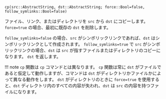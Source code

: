 ```
cp(src::AbstractString, dst::AbstractString; force::Bool=false, follow_symlinks::Bool=false)
```

ファイル、リンク、またはディレクトリを `src` から `dst` にコピーします。 `force=true` の場合、最初に既存の `dst` を削除します。

`follow_symlinks=false` の場合、`src` がシンボリックリンクであれば、`dst` はシンボリックリンクとして作成されます。 `follow_symlinks=true` で `src` がシンボリックリンクの場合、`dst` は `src` が指すファイルまたはディレクトリのコピーになります。 `dst` を返します。

!!! note
    `cp` 関数は `cp` コマンドとは異なります。 `cp` 関数は常に `dst` がファイルであると仮定して動作しますが、コマンドは `dst` がディレクトリかファイルかによって異なる動作をします。 `dst` がディレクトリのときに `force=true` を使用すると、`dst` ディレクトリ内のすべての内容が失われ、`dst` は `src` の内容を持つファイルになります。

